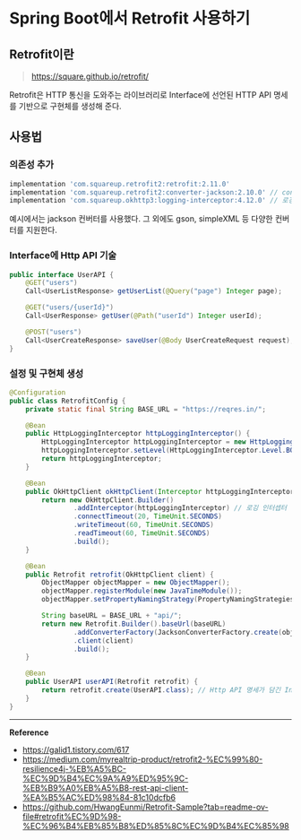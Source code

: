 # Spring Boot에서 Retrofit 사용하기

## Retrofit이란

> https://square.github.io/retrofit/

Retrofit은 HTTP 통신을 도와주는 라이브러리로 Interface에 선언된 HTTP API 명세를 기반으로 구현체를 생성해 준다.

## 사용법

### 의존성 추가
```gradle
implementation 'com.squareup.retrofit2:retrofit:2.11.0'
implementation 'com.squareup.retrofit2:converter-jackson:2.10.0' // converter-jackson
implementation 'com.squareup.okhttp3:logging-interceptor:4.12.0' // 로깅 인터셉터
```
예시에서는 jackson 컨버터를 사용했다. 그 외에도 gson, simpleXML 등 다양한 컨버터를 지원한다. 

### Interface에 Http API 기술
```java
public interface UserAPI {
    @GET("users")
    Call<UserListResponse> getUserList(@Query("page") Integer page);

    @GET("users/{userId}")
    Call<UserResponse> getUser(@Path("userId") Integer userId);

    @POST("users")
    Call<UserCreateResponse> saveUser(@Body UserCreateRequest request);
}
```

### 설정 및 구현체 생성
```java
@Configuration
public class RetrofitConfig {
    private static final String BASE_URL = "https://reqres.in/";

    @Bean
    public HttpLoggingInterceptor httpLoggingInterceptor() {
        HttpLoggingInterceptor httpLoggingInterceptor = new HttpLoggingInterceptor();
        httpLoggingInterceptor.setLevel(HttpLoggingInterceptor.Level.BODY);
        return httpLoggingInterceptor;
    }

    @Bean
    public OkHttpClient okHttpClient(Interceptor httpLoggingInterceptor) {
        return new OkHttpClient.Builder()
                .addInterceptor(httpLoggingInterceptor) // 로깅 인터셉터
                .connectTimeout(20, TimeUnit.SECONDS)
                .writeTimeout(60, TimeUnit.SECONDS)
                .readTimeout(60, TimeUnit.SECONDS)
                .build();
    }

    @Bean
    public Retrofit retrofit(OkHttpClient client) {
        ObjectMapper objectMapper = new ObjectMapper();
        objectMapper.registerModule(new JavaTimeModule());
        objectMapper.setPropertyNamingStrategy(PropertyNamingStrategies.SNAKE_CASE);

        String baseURL = BASE_URL + "api/";
        return new Retrofit.Builder().baseUrl(baseURL)
                .addConverterFactory(JacksonConverterFactory.create(objectMapper)) // 컨버터
                .client(client)
                .build();
    }

    @Bean
    public UserAPI userAPI(Retrofit retrofit) {
        return retrofit.create(UserAPI.class); // Http API 명세가 담긴 Interface의 구현체를 반환한다.
    }
}
```

---
**Reference**<br>
- https://galid1.tistory.com/617
- https://medium.com/myrealtrip-product/retrofit2-%EC%99%80-resilience4j-%EB%A5%BC-%EC%9D%B4%EC%9A%A9%ED%95%9C-%EB%B9%A0%EB%A5%B8-rest-api-client-%EA%B5%AC%ED%98%84-81c10dcfb6
- https://github.com/HwangEunmi/Retrofit-Sample?tab=readme-ov-file#retrofit%EC%9D%98-%EC%96%B4%EB%85%B8%ED%85%8C%EC%9D%B4%EC%85%98
